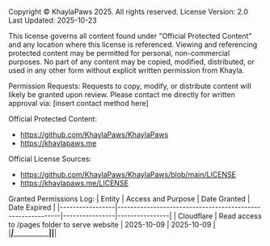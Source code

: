 Copyright © KhaylaPaws 2025. All rights reserved.
License Version: 2.0
Last Updated: 2025-10-23

This license governs all content found under "Official Protected Content" and any location where this license is referenced.
Viewing and referencing protected content may be permitted for personal, non-commercial purposes.
No part of any content may be copied, modified, distributed, or used in any other form without explicit written permission from Khayla.

Permission Requests:
Requests to copy, modify, or distribute content will likely be granted upon review.
Please contact me directly for written approval via: [insert contact method here]

Official Protected Content:
- https://github.com/KhaylaPaws/KhaylaPaws
- https://khaylapaws.me

Official License Sources:
- https://github.com/KhaylaPaws/KhaylaPaws/blob/main/LICENSE
- https://khaylapaws.me/LICENSE

Granted Permissions Log:
| Entity          | Access and Purpose                                         | Date Granted   | Date Expired   |
|-----------------|------------------------------------------------------------|----------------|----------------|
| Cloudflare      | Read access to /pages folder to serve website              | 2025-10-09     | 2025-10-09     |
|_________________|____________________________________________________________|________________|________________|
